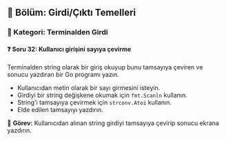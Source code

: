 ## 📘 Bölüm: Girdi/Çıktı Temelleri  
### 🔹 Kategori: Terminalden Girdi  
#### ❓ Soru 32: Kullanıcı girişini sayıya çevirme

Terminalden string olarak bir giriş okuyup bunu tamsayıya çeviren ve sonucu yazdıran bir Go programı yazın.

- Kullanıcıdan metin olarak bir sayı girmesini isteyin.
- Girdiyi bir string değişkene okumak için `fmt.Scanln` kullanın.
- String'i tamsayıya çevirmek için `strconv.Atoi` kullanın.
- Elde edilen tamsayıyı yazdırın.

🔧 **Görev:** Kullanıcıdan alınan string girdiyi tamsayıya çevirip sonucu ekrana yazdırın.
